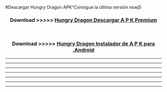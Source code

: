 #Descargar Hungry Dragon  APK^Consigue la última versión nswj5



<div align="center">
<h3>Download >>>>> <a href="https://es-sites.web.app/?es= Hungry Dragon ">Hungry Dragon  Descargar A P K Premium</a></h3><br>

<h3>Download >>>>> <a href="https://es-sites.web.app/?es= Hungry Dragon ">Hungry Dragon  Instalador de A P K para .Android</a></h3>
</div>


----------------------------------------------------------

----------------------------------------------------------

----------------------------------------------------------

----------------------------------------------------------

----------------------------------------------------------

----------------------------------------------------------

----------------------------------------------------------


